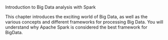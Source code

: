 Introduction to Big Data analysis with Spark 
 
This chapter introduces the exciting world of Big Data, as well as the various concepts and different frameworks for processing Big Data. You will understand why Apache Spark is considered the best framework for BigData.
